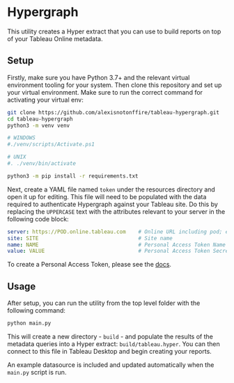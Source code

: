 # Hypergraph
This utility creates a Hyper extract that you can use to build reports on top of your Tableau Online metadata. 

## Setup

Firstly, make sure you have Python 3.7+ and the relevant virtual environment tooling for your system. Then clone this repository and set up your virtual environment. Make sure to run the correct command for activating your virtual env:
```bash
git clone https://github.com/alexisnotonffire/tableau-hypergraph.git
cd tableau-hypergraph
python3 -m venv venv

# WINDOWS
#./venv/scripts/Activate.ps1

# UNIX
#. ./venv/bin/activate

python3 -m pip install -r requirements.txt
```

Next, create a YAML file named `token` under the resources directory and open it up for editing. This file will need to be populated with the data required to authenticate Hypergraph against your Tableau site. Do this by replacing the `UPPERCASE` text with the attributes relevant to your server in the following code block:
```yaml
server: https://POD.online.tableau.com    # Online URL including pod; e.g. https://dub01.online.tableau.com
site: SITE                                # Site name
name: NAME                                # Personal Access Token Name
value: VALUE                              # Personal Access Token Secret
```
To create a Personal Access Token, please see the [docs](https://help.tableau.com/current/pro/desktop/en-us/useracct.htm#create-and-revoke-personal-access-tokens).

## Usage
After setup, you can run the utility from the top level folder with the following command:
```bash
python main.py
```
This will create a new directory - `build` - and populate the results of the metadata queries into a Hyper extract: `build/tableau.hyper`. You can then connect to this file in Tableau Desktop and begin creating your reports.

An example datasource is included and updated automatically when the `main.py` script is run.
